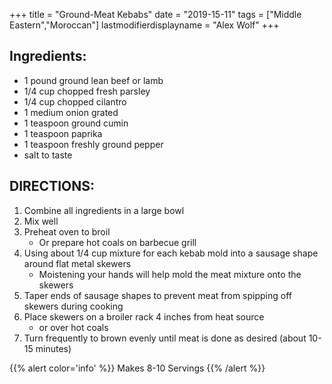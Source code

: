 +++
title = "Ground-Meat Kebabs"
date = "2019-15-11"
tags = ["Middle Eastern","Moroccan"]
lastmodifierdisplayname = "Alex Wolf"
+++

## Ingredients:

* 1 pound ground lean beef or lamb
* 1/4 cup chopped fresh parsley
* 1/4 cup chopped cilantro
* 1 medium onion grated
* 1 teaspoon ground cumin
* 1 teaspoon paprika
* 1 teaspoon freshly ground pepper
* salt to taste

## DIRECTIONS:

1. Combine all ingredients in a large bowl
2. Mix well
3. Preheat oven to broil
    * Or prepare hot coals on barbecue grill
4. Using about 1/4 cup mixture for each kebab mold into a sausage shape around flat metal skewers
    * Moistening your hands will help mold the meat mixture onto the skewers
5. Taper ends of sausage shapes to prevent meat from spipping off skewers during cooking
6. Place skewers on a broiler rack 4 inches from heat source
    * or over hot coals
7. Turn frequently to brown evenly until meat is done as desired (about 10-15 minutes)


{{% alert color='info' %}}
Makes 8-10 Servings
{{% /alert %}}
